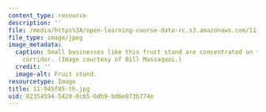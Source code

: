 ```yaml
---
content_type: resource
description: ''
file: /media/https%3A/open-learning-course-data-rc.s3.amazonaws.com/11-945-springfield-studio-fall-2005/8235459454200c656db9bd6e073b774e_11-945f05-th.jpg
file_type: image/jpeg
image_metadata:
  caption: Small businesses like this fruit stand are concentrated on the Main Street
    corridor. (Image courtesy of Bill Massaquoi.)
  credit: ''
  image-alt: Fruit stand.
resourcetype: Image
title: 11-945f05-th.jpg
uid: 82354594-5420-0c65-6db9-bd6e073b774e
---
```

